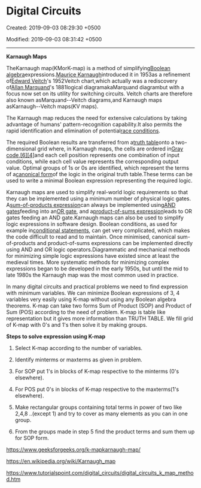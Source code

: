 # Digital Circuits

Created: 2019-09-03 08:29:30 +0500

Modified: 2019-09-03 08:31:42 +0500

---

**Karnaugh Maps**

TheKarnaugh map(KMorK-map) is a method of simplifying[Boolean algebra](https://en.wikipedia.org/wiki/Boolean_algebra)expressions.[Maurice Karnaugh](https://en.wikipedia.org/wiki/Maurice_Karnaugh)introduced it in 1953as a refinement of[Edward Veitch](https://en.wikipedia.org/wiki/Edward_Veitch)'s 1952Veitch chart,which actually was a rediscovery of[Allan Marquand](https://en.wikipedia.org/wiki/Allan_Marquand)'s 1881logical diagramakaMarquand diagrambut with a focus now set on its utility for switching circuits. Veitch charts are therefore also known asMarquand--Veitch diagrams,and Karnaugh maps asKarnaugh--Veitch maps(KV maps).



The Karnaugh map reduces the need for extensive calculations by taking advantage of humans' pattern-recognition capability.It also permits the rapid identification and elimination of potential[race conditions](https://en.wikipedia.org/wiki/Race_condition).



The required Boolean results are transferred from a[truth table](https://en.wikipedia.org/wiki/Truth_table)onto a two-dimensional grid where, in Karnaugh maps, the cells are ordered in[Gray code](https://en.wikipedia.org/wiki/Gray_code),[[6]](https://en.wikipedia.org/wiki/Karnaugh_map#cite_note-Wakerly_1994-6)[[4]](https://en.wikipedia.org/wiki/Karnaugh_map#cite_note-Brown_2012-4)and each cell position represents one combination of input conditions, while each cell value represents the corresponding output value. Optimal groups of 1s or 0s are identified, which represent the terms of a[canonical form](https://en.wikipedia.org/wiki/Canonical_form_(Boolean_algebra))of the logic in the original truth table.These terms can be used to write a minimal Boolean expression representing the required logic.



Karnaugh maps are used to simplify real-world logic requirements so that they can be implemented using a minimum number of physical logic gates. A[sum-of-products expression](https://en.wikipedia.org/wiki/Sum-of-products_expression)can always be implemented using[AND gates](https://en.wikipedia.org/wiki/AND_gate)feeding into an[OR gate](https://en.wikipedia.org/wiki/OR_gate), and a[product-of-sums expression](https://en.wikipedia.org/wiki/Product-of-sums_expression)leads to OR gates feeding an AND gate.Karnaugh maps can also be used to simplify logic expressions in software design. Boolean conditions, as used for example in[conditional statements](https://en.wikipedia.org/wiki/Conditional_(programming)), can get very complicated, which makes the code difficult to read and to maintain. Once minimised, canonical sum-of-products and product-of-sums expressions can be implemented directly using AND and OR logic operators.Diagrammatic and mechanical methods for minimizing simple logic expressions have existed since at least the medieval times. More systematic methods for minimizing complex expressions began to be developed in the early 1950s, but until the mid to late 1980s the Karnaugh map was the most common used in practice.



In many digital circuits and practical problems we need to find expression with minimum variables. We can minimize Boolean expressions of 3, 4 variables very easily using K-map without using any Boolean algebra theorems. K-map can take two forms Sum of Product (SOP) and Product of Sum (POS) according to the need of problem. K-map is table like representation but it gives more information than TRUTH TABLE. We fill grid of K-map with 0's and 1's then solve it by making groups.



**Steps to solve expression using K-map**

1.  Select K-map according to the number of variables.

2.  Identify minterms or maxterms as given in problem.

3.  For SOP put 1's in blocks of K-map respective to the minterms (0's elsewhere).

4.  For POS put 0's in blocks of K-map respective to the maxterms(1's elsewhere).

5.  Make rectangular groups containing total terms in power of two like 2,4,8 ..(except 1) and try to cover as many elements as you can in one group.

6.  From the groups made in step 5 find the product terms and sum them up for SOP form.



<https://www.geeksforgeeks.org/k-mapkarnaugh-map/>

<https://en.wikipedia.org/wiki/Karnaugh_map>

<https://www.tutorialspoint.com/digital_circuits/digital_circuits_k_map_method.htm>
